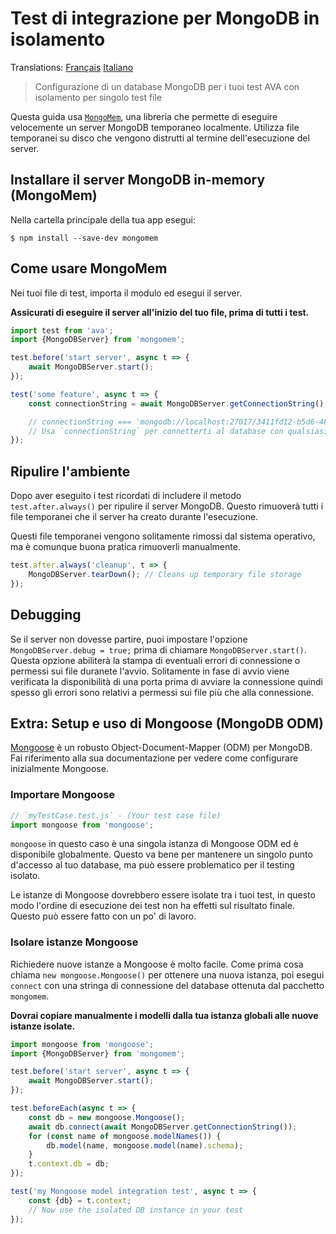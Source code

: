# Test di integrazione per MongoDB in isolamento

Translations: [Français](https://github.com/avajs/ava-docs/blob/master/fr_FR/docs/recipes/isolated-mongodb-integration-tests.md)
[Italiano](https://github.com/avajs/ava-docs/blob/master/it_IT/docs/recipes/isolated-mongodb-integration-tests.md)

> Configurazione di un database MongoDB per i tuoi test AVA con isolamento per singolo test file

Questa guida usa [`MongoMem`](https://github.com/CImrie/mongomem), una libreria che permette di eseguire velocemente un server MongoDB temporaneo localmente. Utilizza file temporanei su disco che vengono distrutti al termine dell'esecuzione del server.

## Installare il server MongoDB in-memory (MongoMem)

Nella cartella principale della tua app esegui:

```console
$ npm install --save-dev mongomem
```

## Come usare MongoMem

Nei tuoi file di test, importa il modulo ed esegui il server.

**Assicurati di eseguire il server all'inizio del tuo file, prima di tutti i test.**

```js
import test from 'ava';
import {MongoDBServer} from 'mongomem';

test.before('start server', async t => {
	await MongoDBServer.start();
});

test('some feature', async t => {
	const connectionString = await MongoDBServer.getConnectionString();

	// connectionString === 'mongodb://localhost:27017/3411fd12-b5d6-4860-854c-5bbdb011cb93'
	// Usa `connectionString` per connetterti al database con qualsiasi client. Vedi sotto per l'utilizzo di Mongoose.
});
```

## Ripulire l'ambiente

Dopo aver eseguito i test ricordati di includere il metodo `test.after.always()` per ripulire il server MongoDB. Questo rimuoverà tutti i file temporanei che il server ha creato durante l'esecuzione.

Questi file temporanei vengono solitamente rimossi dal sistema operativo, ma è comunque buona pratica rimuoverli manualmente.

```js
test.after.always('cleanup', t => {
	MongoDBServer.tearDown(); // Cleans up temporary file storage
});
```

## Debugging

Se il server non dovesse partire, puoi impostare l'opzione `MongoDBServer.debug = true;` prima di chiamare `MongoDBServer.start()`. Questa opzione abiliterà la stampa di eventuali errori di connessione o permessi sui file duranete l'avvio. Solitamente in fase di avvio viene verificata la disponibilità di una porta prima di avviare la connessione quindi spesso gli errori sono relativi a permessi sui file più che alla connessione.

## Extra: Setup e uso di Mongoose (MongoDB ODM)

[Mongoose](http://mongoosejs.com) è un robusto Object-Document-Mapper (ODM) per MongoDB. Fai riferimento alla sua documentazione per vedere come configurare inizialmente Mongoose.

### Importare Mongoose

```js
// `myTestCase.test.js` - (Your test case file)
import mongoose from 'mongoose';
```

`mongoose` in questo caso è una singola istanza di Mongoose ODM ed è disponibile globalmente. Questo va bene per mantenere un singolo punto d'accesso al tuo database, ma può essere problematico per il testing isolato.

Le istanze di Mongoose dovrebbero essere isolate tra i tuoi test, in questo modo l'ordine di esecuzione dei test non ha effetti sul risultato finale. Questo può essere fatto con un po' di lavoro.

### Isolare istanze Mongoose

Richiedere nuove istanze a Mongoose è molto facile. Come prima cosa chiama `new mongoose.Mongoose()` per ottenere una nuova istanza, poi esegui `connect` con una stringa di connessione del database ottenuta dal pacchetto `mongomem`.

**Dovrai copiare manualmente i modelli dalla tua istanza globali alle nuove istanze isolate.**

```js
import mongoose from 'mongoose';
import {MongoDBServer} from 'mongomem';

test.before('start server', async t => {
	await MongoDBServer.start();
});

test.beforeEach(async t => {
	const db = new mongoose.Mongoose();
	await db.connect(await MongoDBServer.getConnectionString());
	for (const name of mongoose.modelNames()) {
		db.model(name, mongoose.model(name).schema);
	}
	t.context.db = db;
});

test('my Mongoose model integration test', async t => {
	const {db} = t.context;
	// Now use the isolated DB instance in your test
});
```